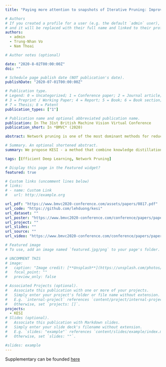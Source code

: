 ```yaml
---
title: "Paying more attention to snapshots of Iterative Pruning: Improving Model Compression via Ensemble Distillation"

# Authors
# If you created a profile for a user (e.g. the default `admin` user), write the username (folder name) here
# and it will be replaced with their full name and linked to their profile.
authors:
  - admin
  - Trung-Nhan Vo
  - Nam Thoai

# Author notes (optional)

date: "2020-8-02T00:00:00Z"
doi: ""

# Schedule page publish date (NOT publication's date).
publishDate: "2020-07-01T00:00:00Z"

# Publication type.
# Legend: 0 = Uncategorized; 1 = Conference paper; 2 = Journal article;
# 3 = Preprint / Working Paper; 4 = Report; 5 = Book; 6 = Book section;
# 7 = Thesis; 8 = Patent
publication_types: ["1"]

# Publication name and optional abbreviated publication name.
publication: In The 31st British Machine Vision Virtual Conference
publication_short: In *BMVC* (2020)

abstract: Network pruning is one of the most dominant methods for reducing the heavy inference cost of deep neural networks. Existing methods often iteratively prune networks to attain high compression ratio without incurring significant loss in performance. However, we argue that conventional methods for retraining pruned networks (i.e., using small, fixed learning rate) are inadequate as they completely ignore the benefits from snapshots of iterative pruning. In this work, we show that strong ensembles can be constructed from snapshots of iterative pruning, which achieve competitive performance and vary in network structure. Furthermore, we present simple, general and effective pipeline that generates strong ensembles of networks during pruning with large learning rate restarting, and utilizes knowledge distillation with those ensembles to improve the predictive power of compact models. In standard image classification benchmarks such as CIFAR and Tiny-Imagenet, we advance state-of-the-art pruning ratio of structured pruning by integrating simple l1-norm filters pruning into our pipeline. Specifically, we reduce 75-80% of total parameters and 65-70% MACs of numerous variants of ResNet architectures while having comparable or better performance than that of original networks.

# Summary. An optional shortened abstract.
summary: We propose KESI - a method that combine knowledge distillation, network pruning and ensemble learning to improve the performance of compact networks.

tags: [Efficient Deep Learning, Network Pruning]

# Display this page in the Featured widget?
featured: true

# Custom links (uncomment lines below)
# links:
# - name: Custom Link
#   url: http://example.org

url_pdf: "https://www.bmvc2020-conference.com/assets/papers/0817.pdf"
url_code: "https://github.com/lehduong/kesi"
url_dataset: ""
url_poster: "https://www.bmvc2020-conference.com/conference/papers/paper_0817.html"
url_project: ""
url_slides: ""
url_source: ""
url_video: "https://www.bmvc2020-conference.com/conference/papers/paper_0817.html"

# Featured image
# To use, add an image named `featured.jpg/png` to your page's folder.

# UNCOMMENT THIS
# image:
#   caption: "Image credit: [**Unsplash**](https://unsplash.com/photos/pLCdAaMFLTE)"
#   focal_point: ""
#   preview_only: false

# Associated Projects (optional).
#   Associate this publication with one or more of your projects.
#   Simply enter your project's folder or file name without extension.
#   E.g. `internal-project` references `content/project/internal-project/index.md`.
#   Otherwise, set `projects: []`.
projects:
  - KESI
# Slides (optional).
#   Associate this publication with Markdown slides.
#   Simply enter your slide deck's filename without extension.
#   E.g. `slides: "example"` references `content/slides/example/index.md`.
#   Otherwise, set `slides: ""`.

#slides: example
---
```


<!-- {{% callout note %}}
Click the _Cite_ button above to demo the feature to enable visitors to import publication metadata into their reference management software.
{{% /callout %}}

{{% callout note %}}
Create your slides in Markdown - click the _Slides_ button to check out the example.
{{% /callout %}}

Supplementary notes can be added here, including [code, math, and images](https://wowchemy.com/docs/writing-markdown-latex/). -->

Supplementary can be founded [here](https://www.bmvc2020-conference.com/assets/supp/0817_supp.zip)

